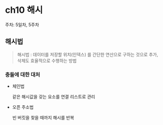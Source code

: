 # ch10 해시

주차: 5일차, 5주차

## 해시법

> 해시법
: 데이터를 저장할 위치(인덱스) 를 간단한 연산으로 구하는 것으로 추가, 삭제도 효율적으로 수행하는 방법
> 

### 충돌에 대한 대처

- 체인법
    
    같은 해시값을 갖는 요소를 연결 리스트로 관리
    
- 오픈 주소법
    
    빈 버킷을 찾을 때까지 해시를 반복
